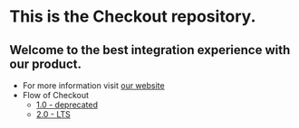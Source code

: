 # This is the Checkout repository.

## Welcome to the best integration experience with our product.

- For more information visit [our website](https://www.brazabank.com.br/checkout/)
- Flow of Checkout
  - [1.0 - deprecated](flow-checkout-v1.md)
  - [2.0 - LTS](flow-checkout-v2.md)